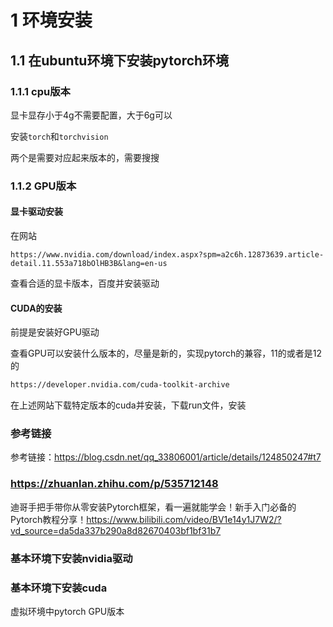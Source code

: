 # 1 环境安装

## 1.1 在ubuntu环境下安装pytorch环境

### 1.1.1 cpu版本

显卡显存小于4g不需要配置，大于6g可以

安装`torch`和`torchvision`

两个是需要对应起来版本的，需要搜搜



### 1.1.2 GPU版本

#### 显卡驱动安装

在网站

```
https://www.nvidia.com/download/index.aspx?spm=a2c6h.12873639.article-detail.11.553a718bOlHB3B&lang=en-us
```

查看合适的显卡版本，百度并安装驱动



#### CUDA的安装

前提是安装好GPU驱动

查看GPU可以安装什么版本的，尽量是新的，实现pytorch的兼容，11的或者是12的

```html
https://developer.nvidia.com/cuda-toolkit-archive
```

在上述网站下载特定版本的cuda并安装，下载run文件，安装





### 参考链接

参考链接：https://blog.csdn.net/qq_33806001/article/details/124850247#t7

### https://zhuanlan.zhihu.com/p/535712148

迪哥手把手带你从零安装Pytorch框架，看一遍就能学会！新手入门必备的Pytorch教程分享！https://www.bilibili.com/video/BV1e14y1J7W2/?vd_source=da5da337b290a8d82670403bf1bf31b7



### 基本环境下安装nvidia驱动







### 基本环境下安装cuda





虚拟环境中pytorch GPU版本











